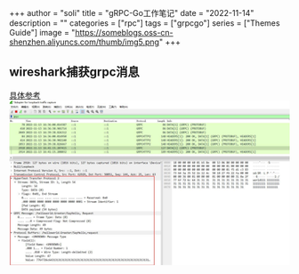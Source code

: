 +++
author = "soli"
title = "gRPC-Go工作笔记"
date = "2022-11-14"
description = ""
categories = ["rpc"]
tags = ["grpcgo"]
series = ["Themes Guide"]
image = "https://someblogs.oss-cn-shenzhen.aliyuncs.com/thumb/img5.png"
+++
<!--more-->

## wireshark捕获grpc消息
[具体参考](https://www.imlc.me/how-to-inspect-grpc-with-wireshark/)
![wireshark-capture-grpc.jpg](static/wireshark-capture-grpc.jpg)
